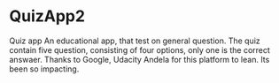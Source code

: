 # QuizApp2
Quiz app
An educational app, that test on general question.
The quiz contain five question, consisting of four options, only one is the correct answaer.
Thanks to Google, Udacity Andela for this platform to lean. 
Its been so impacting.
